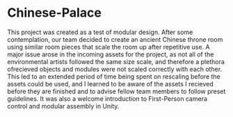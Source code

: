 # Chinese-Palace
This project was created as a test of modular design. After some contemplation, our team decided to create an ancient Chinese throne room using similar room pieces that scale the room up after repetitive use. A major issue arose in the incoming assets for the project, as not all of the environmental artists followed the same size scale, and therefore a plethora ofrecieved objects and modules were not scaled correctly with each other. This led to an extended period of time being spent on rescaling before the assets could be used, and I learned to be aware of the assets I recieved before they are finished and to advise fellow team members to follow preset guidelines. It was also a welcome introduction to First-Person camera control and modular assembly in Unity.
